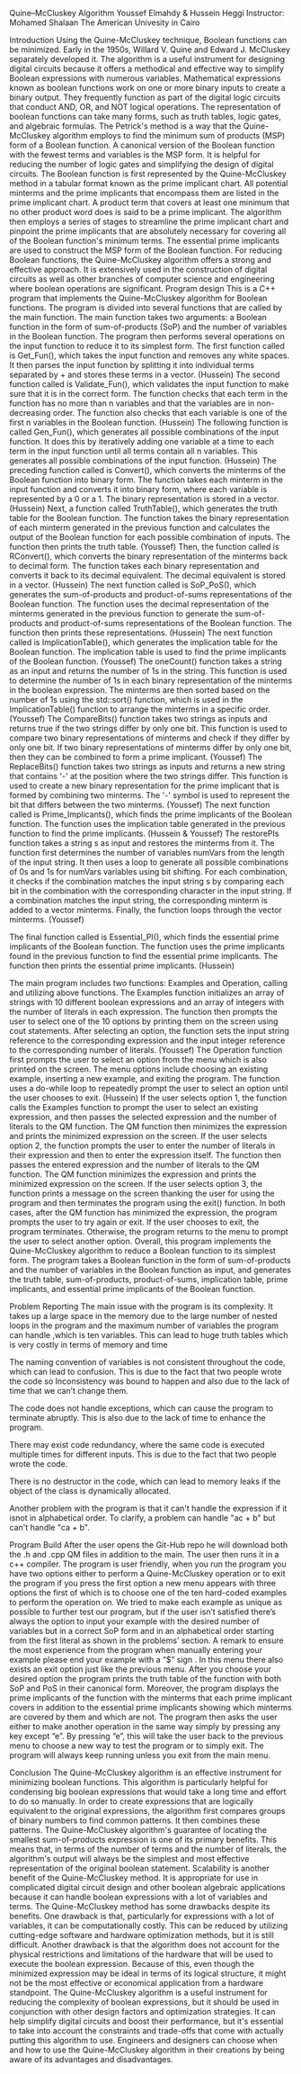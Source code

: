 







Quine–McCluskey Algorithm
Youssef Elmahdy & Hussein Heggi
Instructor: Mohamed Shalaan
The American Univesity in Cairo
















Introduction
Using the Quine-McCluskey technique, Boolean functions can be minimized. Early in the 1950s, Willard V. Quine and Edward J. McCluskey separately developed it. The algorithm is a useful instrument for designing digital circuits because it offers a methodical and effective way to simplify Boolean expressions with numerous variables. Mathematical expressions known as boolean functions work on one or more binary inputs to create a binary output. They frequently function as part of the digital logic circuits that conduct AND, OR, and NOT logical operations. The representation of boolean functions can take many forms, such as truth tables, logic gates, and algebraic formulas. The Petrick's method is a way that the Quine-McCluskey algorithm employs to find the minimum sum of products (MSP) form of a Boolean function. A canonical version of the Boolean function with the fewest terms and variables is the MSP form. It is helpful for reducing the number of logic gates and simplifying the design of digital circuits. The Boolean function is first represented by the Quine-McCluskey method in a tabular format known as the prime implicant chart. All potential minterms and the prime implicants that encompass them are listed in the prime implicant chart. A product term that covers at least one minimum that no other product word does is said to be a prime implicant. The algorithm then employs a series of stages to streamline the prime implicant chart and pinpoint the prime implicants that are absolutely necessary for covering all of the Boolean function's minimum terms. The essential prime implicants are used to construct the MSP form of the Boolean function. For reducing Boolean functions, the Quine-McCluskey algorithm offers a strong and effective approach. It is extensively used in the construction of digital circuits as well as other branches of computer science and engineering where boolean operations are significant.
Program design
This is a C++ program that implements the Quine-McCluskey algorithm for Boolean functions. The program is divided into several functions that are called by the main function. The main function takes two arguments: a Boolean function in the form of sum-of-products (SoP) and the number of variables in the Boolean function. The program then performs several operations on the input function to reduce it to its simplest form.
The first function called is Get_Fun(), which takes the input function and removes any white spaces. It then parses the input function by splitting it into individual terms separated by + and stores these terms in a vector. (Hussein)
The second function called is Validate_Fun(), which validates the input function to make sure that it is in the correct form. The function checks that each term in the function has no more than n variables and that the variables are in non-decreasing order. The function also checks that each variable is one of the first n variables in the Boolean function. (Hussein)
The following function is called Gen_Fun(), which generates all possible combinations of the input function. It does this by iteratively adding one variable at a time to each term in the input function until all terms contain all n variables. This generates all possible combinations of the input function. (Hussein)
The preceding function called is Convert(), which converts the minterms of the Boolean function into binary form. The function takes each minterm in the input function and converts it into binary form, where each variable is represented by a 0 or a 1. The binary representation is stored in a vector. (Hussein)
Next, a function called TruthTable(), which generates the truth table for the Boolean function. The function takes the binary representation of each minterm generated in the previous function and calculates the output of the Boolean function for each possible combination of inputs. The function then prints the truth table. (Youssef)
Then, the function called is RConvert(), which converts the binary representation of the minterms back to decimal form. The function takes each binary representation and converts it back to its decimal equivalent. The decimal equivalent is stored in a vector. (Hussein)
The next function called is SoP_PoS(), which generates the sum-of-products and product-of-sums representations of the Boolean function. The function uses the decimal representation of the minterms generated in the previous function to generate the sum-of-products and product-of-sums representations of the Boolean function. The function then prints these representations. (Hussein)
The next function called is ImplicationTable(), which generates the implication table for the Boolean function. The implication table is used to find the prime implicants of the Boolean function. (Youssef)
The oneCount() function takes a string as an input and returns the number of 1s in the string. This function is used to determine the number of 1s in each binary representation of the minterms in the boolean expression. The minterms are then sorted based on the number of 1s using the std::sort() function, which is used in the ImplicationTable() function to arrange the minterms in a specific order. (Youssef)
The CompareBits() function takes two strings as inputs and returns true if the two strings differ by only one bit. This function is used to compare two binary representations of minterms and check if they differ by only one bit. If two binary representations of minterms differ by only one bit, then they can be combined to form a prime implicant. (Youssef)
The ReplaceBits() function takes two strings as inputs and returns a new string that contains '-' at the position where the two strings differ. This function is used to create a new binary representation for the prime implicant that is formed by combining two minterms. The '-' symbol is used to represent the bit that differs between the two minterms. (Youssef)
The next function called is Prime_Implicants(), which finds the prime implicants of the Boolean function. The function uses the implication table generated in the previous function to find the prime implicants. (Hussein & Youssef)
The restorePIs function takes a string s as input and restores the minterms from it. The function first determines the number of variables numVars from the length of the input string. It then uses a loop to generate all possible combinations of 0s and 1s for numVars variables using bit shifting. For each combination, it checks if the combination matches the input string s by comparing each bit in the combination with the corresponding character in the input string. If a combination matches the input string, the corresponding minterm is added to a vector minterms. Finally, the function loops through the vector minterms. (Youssef)

The final function called is Essential_PI(), which finds the essential prime implicants of the Boolean function. The function uses the prime implicants found in the previous function to find the essential prime implicants. The function then prints the essential prime implicants. (Hussein)

The main program includes two functions: Examples and Operation, calling and utilizing above functions.
The Examples function initializes an array of strings with 10 different boolean expressions and an array of integers with the number of literals in each expression. The function then prompts the user to select one of the 10 options by printing them on the screen using cout statements. After selecting an option, the function sets the input string reference to the corresponding expression and the input integer reference to the corresponding number of literals. (Youssef)
The Operation function first prompts the user to select an option from the menu which is also printed on the screen. The menu options include choosing an existing example, inserting a new example, and exiting the program. The function uses a do-while loop to repeatedly prompt the user to select an option until the user chooses to exit. (Hussein)
If the user selects option 1, the function calls the Examples function to prompt the user to select an existing expression, and then passes the selected expression and the number of literals to the QM function. The QM function then minimizes the expression and prints the minimized expression on the screen.
If the user selects option 2, the function prompts the user to enter the number of literals in their expression and then to enter the expression itself. The function then passes the entered expression and the number of literals to the QM function. The QM function minimizes the expression and prints the minimized expression on the screen.
If the user selects option 3, the function prints a message on the screen thanking the user for using the program and then terminates the program using the exit() function.
In both cases, after the QM function has minimized the expression, the program prompts the user to try again or exit. If the user chooses to exit, the program terminates. Otherwise, the program returns to the menu to prompt the user to select another option.
Overall, this program implements the Quine-McCluskey algorithm to reduce a Boolean function to its simplest form. The program takes a Boolean function in the form of sum-of-products and the number of variables in the Boolean function as input, and generates the truth table, sum-of-products, product-of-sums, implication table, prime implicants, and essential prime implicants of the Boolean function.


Problem Reporting
The main issue with the program is its complexity. It takes up a large space in the memory due to the large number of nested loops in the program and the maximum number of variables the program can handle ,which is ten variables. This can lead to huge truth tables which is very costly in terms of memory and time

The naming convention of variables is not consistent throughout the code, which can lead to confusion. This is due to the fact that two people wrote the code so Inconsistency was bound to happen and also due to the lack of time that we can’t change them. 

The code does not handle exceptions, which can cause the program to terminate abruptly. This is also due to the lack of time to enhance the program.

There may exist code redundancy, where the same code is executed multiple times for different inputs. This is due to the fact that two people wrote the code.

There is no destructor in the code, which can lead to memory leaks if the object of the class is dynamically allocated.

Another problem with the program is that it can't handle the expression if it isnot in alphabetical order. To clarify, a problem can handle "ac + b" but can't handle "ca + b".


Program Build
After the user opens the Git-Hub repo he will download both the .h and .cpp QM files in addition to the main. The user then runs it in a c++ compiler. The program is user friendly, when you run the program you have two options either to perform a Quine-McCluskey operation or to exit the program if you press the first option a new menu appears with three options the first of which is to choose one of the ten hard-coded examples to perform the operation on. We tried to make each example as unique as possible to further test our program, but if the user isn’t satisfied there’s always the option to input your example with the desired number of variables but in a correct SoP form and in an alphabetical order starting from the first literal as shown in the problems’ section. A remark to ensure the most experience from the program when manually entering your example please end your example with a “$” sign . In this menu there also exists an exit option just like the previous menu. After you choose your desired option the program prints the truth table of the function with both SoP and PoS in their canonical form. Moreover, the program displays the prime implicants of the function with the minterms that each prime implicant covers in addition to the essential prime implicants showing which minterms are covered by them and which are not. The program then asks the user either to make another operation in the same way simply by pressing any key except “e”. By pressing “e”, this will take the user back to the previous menu to choose a new way to test the program or to simply exit. The program will always keep running unless you exit from the main menu.      
 
Conclusion
The Quine-McCluskey algorithm is an effective instrument for minimizing boolean functions. This algorithm is particularly helpful for condensing big boolean expressions that would take a long time and effort to do so manually. In order to create expressions that are logically equivalent to the original expressions, the algorithm first compares groups of binary numbers to find common patterns. It then combines these patterns. The Quine-McCluskey algorithm's guarantee of locating the smallest sum-of-products expression is one of its primary benefits. This means that, in terms of the number of terms and the number of literals, the algorithm's output will always be the simplest and most effective representation of the original boolean statement. Scalability is another benefit of the Quine-McCluskey method. It is appropriate for use in complicated digital circuit design and other boolean algebraic applications because it can handle boolean expressions with a lot of variables and terms. The Quine-McCluskey method has some drawbacks despite its benefits. One drawback is that, particularly for expressions with a lot of variables, it can be computationally costly. This can be reduced by utilizing cutting-edge software and hardware optimization methods, but it is still difficult. Another drawback is that the algorithm does not account for the physical restrictions and limitations of the hardware that will be used to execute the boolean expression. Because of this, even though the minimized expression may be ideal in terms of its logical structure, it might not be the most effective or economical application from a hardware standpoint. The Quine-McCluskey algorithm is a useful instrument for reducing the complexity of boolean expressions, but it should be used in conjunction with other design factors and optimization strategies. It can help simplify digital circuits and boost their performance, but it's essential to take into account the constraints and trade-offs that come with actually putting this algorithm to use. Engineers and designers can choose when and how to use the Quine-McCluskey algorithm in their creations by being aware of its advantages and disadvantages.



